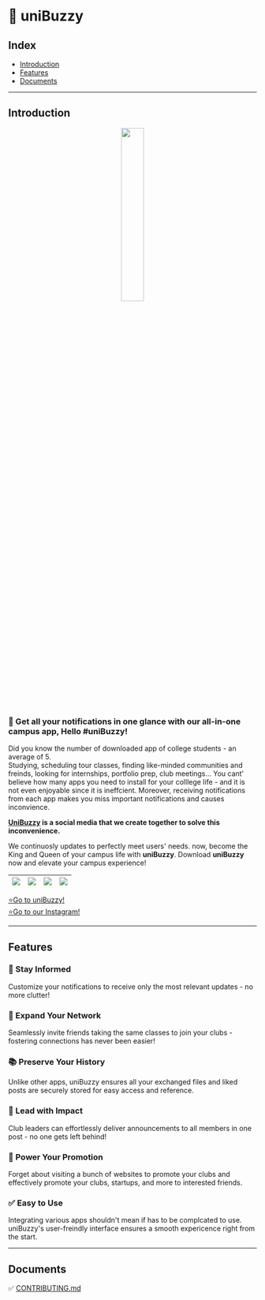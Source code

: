 # 📱 uniBuzzy
## Index
- [Introduction](#introduction)
- [Features](#features)
- [Documents](#documents)

---

## Introduction
<p align="center"><img src="https://www.unibuzzy.com/resource/gitImg/unibuzzy_logo_round_stroke.png" width="30%;"></p>

### 🎉 Get all your notifications in one glance with our all-in-one campus app, Hello #uniBuzzy!
Did you know the number of downloaded app of college students - an average of 5.  
Studying, scheduling tour classes, finding like-minded communities and freinds, looking for internships, portfolio prep, club meetings... You cant' believe how many apps you need to install for your colllege life - and it is not even enjoyable since it is ineffcient. Moreover, receiving notifications from each app makes you miss important notifications and causes inconvience.  

**[UniBuzzy](https://unibuzzy.com/#/) is a social media that we create together to solve this inconvenience.**

We continuosly updates to perfectly meet users' needs. now, become the King and Queen of your campus life with **uniBuzzy**. Download **uniBuzzy** now and elevate your campus experience!

|<img src="https://www.unibuzzy.com/resource/gitImg/3.png">|<img src="https://www.unibuzzy.com/resource/gitImg/4.png">|<img src="https://www.unibuzzy.com/resource/gitImg/5.png">|<img src="https://www.unibuzzy.com/resource/gitImg/6.png">|
|:---|---:|:---:|:---:|

[⭐Go to uniBuzzy!](https://unibuzzy.com/#/)  
[⭐Go to our Instagram!](https://www.instagram.com/unibuzzy/)

---

## Features
### 🔔 Stay Informed
Customize your notifications to receive only the most relevant updates - no more clutter!
### 🤝 Expand Your Network
Seamlessly invite friends taking the same classes to join your clubs - fostering connections has never been easier!
### 📚 Preserve Your History
Unlike other apps, uniBuzzy ensures all your exchanged files and liked posts are securely stored for easy access and reference.
### 📢 Lead with Impact
Club leaders can effortlessly deliver announcements to all members in one post - no one gets left behind!
### 🚀 Power Your Promotion
Forget about visiting a bunch of websites to promote your clubs and effectively promote your clubs, startups, and more to interested friends.
### ✅ Easy to Use
Integrating various apps shouldn't mean if has to be complcated to use. uniBuzzy's user-freindly interface ensures a smooth expericence right from the start.

---

## Documents
✅ [CONTRIBUTING.md]()
